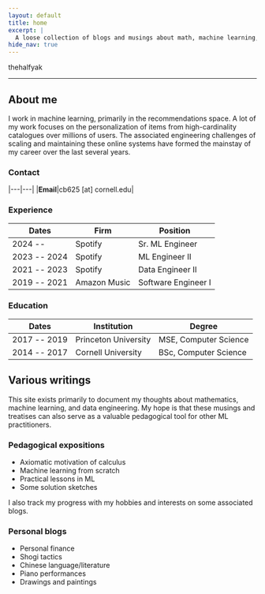 ```yaml
---
layout: default
title: home
excerpt: |
  A loose collection of blogs and musings about math, machine learning, personal finance, art, music, shogi...
hide_nav: true
---
```


<div class="logo" markdown="1">
thehalfyak
</div>

----

## About me

I work in machine learning, primarily in the recommendations space. A lot of my work focuses on the personalization of items from high-cardinality catalogues over millions of users. The associated engineering challenges of scaling and maintaining these online systems have formed the mainstay of my career over the last several years.

### Contact

|---|---|
|**Email**|cb625 [at] cornell.edu|

### Experience

|Dates|Firm|Position|
|---|---|---|
|2024 --|Spotify|Sr. ML Engineer|
|2023 -- 2024|Spotify|ML Engineer II|
|2021 -- 2023|Spotify|Data Engineer II|
|2019 -- 2021|Amazon Music|Software Engineer I|

### Education

|Dates|Institution|Degree|
|---|---|---|
|2017 -- 2019|Princeton University|MSE, Computer Science|
|2014 -- 2017|Cornell University|BSc, Computer Science|

## Various writings

This site exists primarily to document my thoughts about mathematics, machine learning, and data engineering. My hope is that these musings and treatises can also serve as a valuable pedagogical tool for other ML practitioners.

### Pedagogical expositions

- Axiomatic motivation of calculus
- Machine learning from scratch
- Practical lessons in ML
- Some solution sketches

I also track my progress with my hobbies and interests on some associated blogs.

### Personal blogs

- Personal finance
- Shogi tactics
- Chinese language/literature
- Piano performances
- Drawings and paintings
